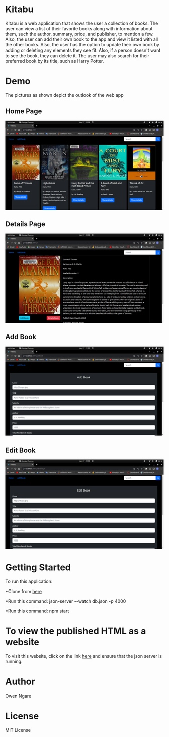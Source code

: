 # Kitabu #
Kitabu is a web application that shows the user a collection of books. The user can view a list of their favorite books along with information about them, such the author, summary, price, and publisher, to mention a few. Also, the user can add their own book to the app and view it listed with all the other books. Also, the user has the option to update their own book by adding or deleting any elements they see fit. Also, if a person doesn't want to see the book, they can delete it. The user may also search for their preferred book by its title, such as Harry Potter.

# Demo #
The pictures as shown depict the outlook of the web app
## Home Page ##
![Home Page](./media/Homepage.png)

## Details Page ##
![Show Details](./media/Detailspage.png)

## Add Book ##
![Add Book](./media/AddBook.png)

## Edit Book ##
![Edit Book](./media/editbookpage.png)


# Getting Started #
To run this application:

*Clone from [here](https://github.com/Ngaremaina/Kitabu)

*Run this command: json-server --watch db.json -p 4000

*Run this command: npm start

# To view the published HTML as a website #
To visit this website, click on the link [here](https://kitabu.netlify.app/) and ensure that the json server is running.


# Author #
Owen Ngare

# License #
MIT License

